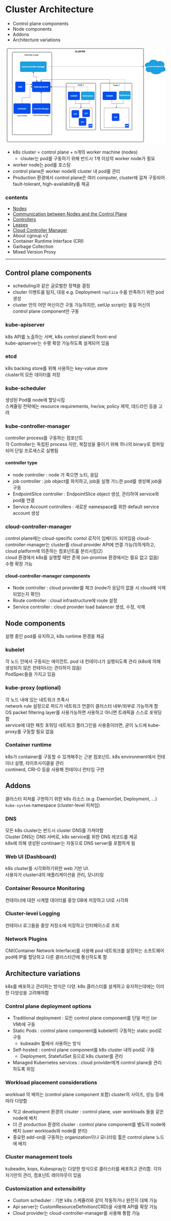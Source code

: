 # Cluster Architecture

- Control plane components
- Node components
- Addons
- Architecture variations

![img_2.png](img_2.png)

- k8s cluster = control plane + n개의 worker machine (nodes)
    - clsuter는 pod를 구동하기 위해 반드시 1개 이상의 worker node가 필요
- worker node는 pod를 호스팅
- control plane은 worker node와 cluster 내 pod를 관리
- Production 환경에서 control plane은 여러 computer, cluster에 걸쳐 구동되어 fault-tolerant, high-availability를 제공

### contents

- [Nodes](Nodes.md)
- [Communication between Nodes and the Control Plane](CommunicationBetweenNodesAndTheControlPlane.md)
- [Controllers](Controllers.md)
- [Leases](Leases.md)
- [Cloud Controller Manager](CloudControllerManager.md)
- About cgroup v2
- Container Runtime Interface (CRI)
- Garbage Collection
- Mixed Version Proxy

---

## Control plane components

- scheduling과 같은 글로벌한 정책을 결정
- clsuter 이벤트를 탐지, 대응 e.g. Deployment `replica` 수를 만족하기 위한 pod 생성
- cluster 안의 어떤 머신이건 구동 가능하지만, setUp script는 동일 머신의 control plane component만 구동

### kube-apiserver

k8s API를 노출하는 서버, k8s control plane의 front-end  
kube-apiserver는 수평 확장 가능하도록 설계되어 있음

### etcd

k8s backing store를 위해 사용하는 key-value store  
cluster의 모든 데이터를 저장

### kube-scheduler

생성된 Pod를 node에 할당시킴   
스케쥴링 전략에는 resource requirements, hw/sw, policy 제약, 데드라인 등을 고려

### kube-controller-manager

controller process를 구동하는 컴포넌트  
각 Controller는 독립된 process 지만, 복잡성을 줄이기 위해 하나의 binary로 컴파일되어 단일 프로세스로 실행됨

#### controller type

- node controller : node 가 죽으면 노티, 응답
- job controller : job object를 와치하고, job을 실행 가느한 pod를 생성해 job을 구동
- EndpointSlice controller : EndpointSlice object 생성, 관리하여 service와 pod를 연결
- Service Account controllers : 새로운 namespace를 위한 default service account 생성

### cloud-controller-manager

control plane에는 cloud-specific contol 로직이 임베디드 되어있음
cloud-controller-manager는 cluster를 cloud provider API에 연결 가능(1)하게하고, cloud platform에 의존하는 컴포넌트를 분리시킴(2)  
cloud 환경에서 k8s를 실행할 때만 존재 (on-promise 환경에서는 필요 없고 없음)  
수평 확장 가능

#### cloud-controller-manager components

- Node controller : cloud provider를 체크 (node가 응답이 없을 시 cloud에 삭제되었는지 확인)
- Route controller : cloud infrastructure에 route 설정
- Service controller : cloud provider load balancer 생성, 수정, 삭제

## Node components

실행 중인 pod를 유지하고, k8s runtime 환경을 제공

### kubelet

각 노드 안에서 구동되는 에이전트. pod 내 컨테이너가 실행되도록 관리 (k8s에 의해 생성되지 않은 컨테이너는 관리하지 않음)  
PodSpec들을 가지고 있음

### kube-proxy (optional)

각 노드 내에 있는 네트워크 프록시  
network rule 설정으로 파드가 네트워크 연결이 클러스터 내부/외부로 가능하게 함  
OS packet filtering layer를 사용가능하면 사용하고 아니면 트래픽을 스스로 포워딩함  
service에 대한 패킷 포워딩 네트워크 플러그인을 사용중이라면, 굳이 노드에 kube-proxy를 구동할 필요 없음

### Container runtime

k8s가 container를 구동할 수 있게해주는 근본 컴포넌트. k8s environment에서 컨테이너 실행, 라이프사이클을 관리  
continerd, CRI-O 등을 사용해 컨테이너 런타임 구현

## Addons

클러스터 피쳐를 구현하기 위한 k8s 리소스 (e.g. DaemonSet, Deployment, ...)  
`kube-system` namespace (cluster-level 피쳐임)

### DNS

모든 k8s cluster는 반드시 cluster DNS를 가져야함  
Cluster DNS는 DNS 서버로, k8s service를 위한 DNS 레코드를 제공  
k8s에 의해 생성된 continaer는 자동으로 DNS server를 포함하게 됨

### Web UI (Dashboard)

k8s cluster를 시각화하기위한 web 기반 UI.  
사용자가 cluster내의 애플리케이션을 관리, 모니터링

### Container Resource Monitoring

컨테이너에 대한 시계열 데이터를 중앙 DB에 저장하고 UI로 시각화

### Cluster-level Logging

컨테이너 로그들을 중앙 저장소에 저장하고 인터페이스로 조회

### Network Plugins

CNI(Container Network Interface)를 사용해 pod 네트워크를 설정하는 소프트웨어  
pod에 IP를 할당하고 다른 클러스터간에 통신하도록 함

## Architecture variations

k8s를 배포하고 관리하는 방식은 다양. k8s 클러스터를 설계하고 유지하는데에는 이러한 다양성을 고려해야함

### Control plane deployment options

- Traditional deployment : 모든 control plane component를 단일 머신 (or VM)에 구동
- Static Pods : control plane component를 kubelet이 구동하는 static pod로 구동
    - kubeadm 툴에서 사용하는 방식
- Self-hosted : control plane component를 k8s cluster 내의 pod로 구동
    - Deployment, StatefulSet 등으로 k8s cluster를 관리
- Managed Kubernetes services : cloud provider에게 control plane을 관리하도록 위임

### Workload placement considerations

workload 의 배치는 (control plane component 포함) cluster의 사이즈, 성능 등에 따라 다양함

- 작고 development 환경의 clsuter : control plane, user workloads 들을 같은 node에 배치
- 더 큰 production 환경의 cluster : control plane component를 별도의 node에 배치 (user workloads와 node를 분리)
- 중요한 add-on을 구동하는 organization이나 모니터링 툴은 control plane 노드에 배치

### Cluster management tools

kubeadm, kops, Kubespray는 다양한 방식으로 클러스터를 배포하고 관리함. 각자 자기만의 관리, 컴포넌트 레이아웃이 있음

### Customization and extensibility

- Custom scheduler : 기본 k8s 스케쥴러와 같이 작동하거나 완전히 대체 가능
- Api server는 CustomResourceDefinition(CRD)을 사용해 API를 확장 가능
- Cloud provider는 cloud-controller-manager를 사용해 통합 가능
